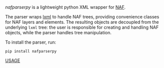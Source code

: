 *nafparserpy* is a lightweight python XML wrapper for [NAF](https://github.com/cltl/NAF-4-Development/). 

The parser wraps [lxml](https://lxml.de/) to handle NAF trees, providing convenience classes for NAF layers and elements. 
The resulting objects are decoupled from the underlying `lxml` tree: the user is responsible for creating
and handling NAF objects, while the parser handles tree manipulation.

To install the parser, run:
```
pip install nafparserpy
```

[USAGE](https://cltl.github.io/nafparserpy/) 